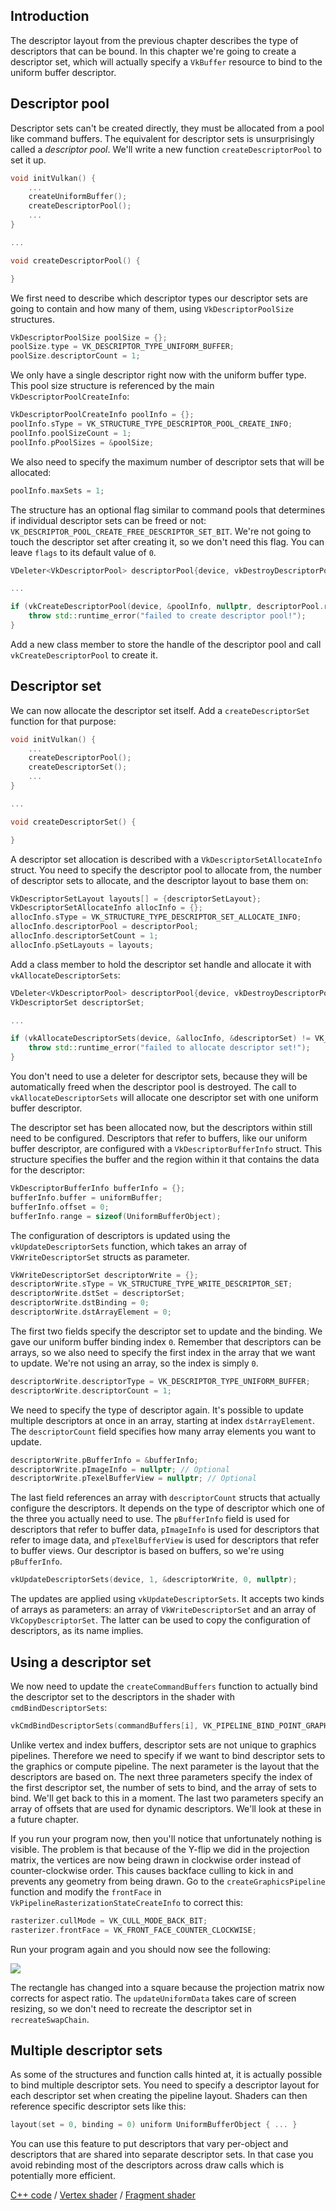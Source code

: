 ## Introduction

The descriptor layout from the previous chapter describes the type of
descriptors that can be bound. In this chapter we're going to create a
descriptor set, which will actually specify a `VkBuffer` resource to bind to the
uniform buffer descriptor.

## Descriptor pool

Descriptor sets can't be created directly, they must be allocated from a pool
like command buffers. The equivalent for descriptor sets is unsurprisingly
called a *descriptor pool*. We'll write a new function `createDescriptorPool`
to set it up.

```c++
void initVulkan() {
    ...
    createUniformBuffer();
    createDescriptorPool();
    ...
}

...

void createDescriptorPool() {

}
```

We first need to describe which descriptor types our descriptor sets are going
to contain and how many of them, using `VkDescriptorPoolSize` structures.

```c++
VkDescriptorPoolSize poolSize = {};
poolSize.type = VK_DESCRIPTOR_TYPE_UNIFORM_BUFFER;
poolSize.descriptorCount = 1;
```

We only have a single descriptor right now with the uniform buffer type. This
pool size structure is referenced by the main `VkDescriptorPoolCreateInfo`:

```c++
VkDescriptorPoolCreateInfo poolInfo = {};
poolInfo.sType = VK_STRUCTURE_TYPE_DESCRIPTOR_POOL_CREATE_INFO;
poolInfo.poolSizeCount = 1;
poolInfo.pPoolSizes = &poolSize;
```

We also need to specify the maximum number of descriptor sets that will be
allocated:

```c++
poolInfo.maxSets = 1;
```

The structure has an optional flag similar to command pools that determines if
individual descriptor sets can be freed or not:
`VK_DESCRIPTOR_POOL_CREATE_FREE_DESCRIPTOR_SET_BIT`. We're not going to touch
the descriptor set after creating it, so we don't need this flag. You can leave
`flags` to its default value of `0`.

```c++
VDeleter<VkDescriptorPool> descriptorPool{device, vkDestroyDescriptorPool};

...

if (vkCreateDescriptorPool(device, &poolInfo, nullptr, descriptorPool.replace()) != VK_SUCCESS) {
    throw std::runtime_error("failed to create descriptor pool!");
}
```

Add a new class member to store the handle of the descriptor pool and call
`vkCreateDescriptorPool` to create it.

## Descriptor set

We can now allocate the descriptor set itself. Add a `createDescriptorSet`
function for that purpose:

```c++
void initVulkan() {
    ...
    createDescriptorPool();
    createDescriptorSet();
    ...
}

...

void createDescriptorSet() {

}
```

A descriptor set allocation is described with a `VkDescriptorSetAllocateInfo`
struct. You need to specify the descriptor pool to allocate from, the number of
descriptor sets to allocate, and the descriptor layout to base them on:

```c++
VkDescriptorSetLayout layouts[] = {descriptorSetLayout};
VkDescriptorSetAllocateInfo allocInfo = {};
allocInfo.sType = VK_STRUCTURE_TYPE_DESCRIPTOR_SET_ALLOCATE_INFO;
allocInfo.descriptorPool = descriptorPool;
allocInfo.descriptorSetCount = 1;
allocInfo.pSetLayouts = layouts;
```

Add a class member to hold the descriptor set handle and allocate it with
`vkAllocateDescriptorSets`:

```c++
VDeleter<VkDescriptorPool> descriptorPool{device, vkDestroyDescriptorPool};
VkDescriptorSet descriptorSet;

...

if (vkAllocateDescriptorSets(device, &allocInfo, &descriptorSet) != VK_SUCCESS) {
    throw std::runtime_error("failed to allocate descriptor set!");
}
```

You don't need to use a deleter for descriptor sets, because they will be
automatically freed when the descriptor pool is destroyed. The call to
`vkAllocateDescriptorSets` will allocate one descriptor set with one uniform
buffer descriptor.

The descriptor set has been allocated now, but the descriptors within still need
to be configured. Descriptors that refer to buffers, like our uniform buffer
descriptor, are configured with a `VkDescriptorBufferInfo` struct. This
structure specifies the buffer and the region within it that contains the data
for the descriptor:

```c++
VkDescriptorBufferInfo bufferInfo = {};
bufferInfo.buffer = uniformBuffer;
bufferInfo.offset = 0;
bufferInfo.range = sizeof(UniformBufferObject);
```

The configuration of descriptors is updated using the `vkUpdateDescriptorSets`
function, which takes an array of `VkWriteDescriptorSet` structs as parameter.

```c++
VkWriteDescriptorSet descriptorWrite = {};
descriptorWrite.sType = VK_STRUCTURE_TYPE_WRITE_DESCRIPTOR_SET;
descriptorWrite.dstSet = descriptorSet;
descriptorWrite.dstBinding = 0;
descriptorWrite.dstArrayElement = 0;
```

The first two fields specify the descriptor set to update and the binding. We
gave our uniform buffer binding index `0`. Remember that descriptors can be
arrays, so we also need to specify the first index in the array that we want to
update. We're not using an array, so the index is simply `0`.

```c++
descriptorWrite.descriptorType = VK_DESCRIPTOR_TYPE_UNIFORM_BUFFER;
descriptorWrite.descriptorCount = 1;
```

We need to specify the type of descriptor again. It's possible to update
multiple descriptors at once in an array, starting at index `dstArrayElement`.
The `descriptorCount` field specifies how many array elements you want to
update.

```c++
descriptorWrite.pBufferInfo = &bufferInfo;
descriptorWrite.pImageInfo = nullptr; // Optional
descriptorWrite.pTexelBufferView = nullptr; // Optional
```

The last field references an array with `descriptorCount` structs that actually
configure the descriptors. It depends on the type of descriptor which one of the
three you actually need to use. The `pBufferInfo` field is used for descriptors
that refer to buffer data, `pImageInfo` is used for descriptors that refer to
image data, and `pTexelBufferView` is used for descriptors that refer to buffer
views. Our descriptor is based on buffers, so we're using `pBufferInfo`.

```c++
vkUpdateDescriptorSets(device, 1, &descriptorWrite, 0, nullptr);
```

The updates are applied using `vkUpdateDescriptorSets`. It accepts two kinds of
arrays as parameters: an array of `VkWriteDescriptorSet` and an array of
`VkCopyDescriptorSet`. The latter can be used to copy the configuration of
descriptors, as its name implies.

## Using a descriptor set

We now need to update the `createCommandBuffers` function to actually bind the
descriptor set to the descriptors in the shader with `cmdBindDescriptorSets`:

```c++
vkCmdBindDescriptorSets(commandBuffers[i], VK_PIPELINE_BIND_POINT_GRAPHICS, pipelineLayout, 0, 1, &descriptorSet, 0, nullptr);
```

Unlike vertex and index buffers, descriptor sets are not unique to graphics
pipelines. Therefore we need to specify if we want to bind descriptor sets to
the graphics or compute pipeline. The next parameter is the layout that the
descriptors are based on. The next three parameters specify the index of the
first descriptor set, the number of sets to bind, and the array of sets to bind.
We'll get back to this in a moment. The last two parameters specify an array of
offsets that are used for dynamic descriptors. We'll look at these in a future
chapter.

If you run your program now, then you'll notice that unfortunately nothing is
visible. The problem is that because of the Y-flip we did in the projection
matrix, the vertices are now being drawn in clockwise order instead of
counter-clockwise order. This causes backface culling to kick in and prevents
any geometry from being drawn. Go to the `createGraphicsPipeline` function and
modify the `frontFace` in `VkPipelineRasterizationStateCreateInfo` to correct
this:

```c++
rasterizer.cullMode = VK_CULL_MODE_BACK_BIT;
rasterizer.frontFace = VK_FRONT_FACE_COUNTER_CLOCKWISE;
```

Run your program again and you should now see the following:

![](/images/spinning_quad.png)

The rectangle has changed into a square because the projection matrix now
corrects for aspect ratio. The `updateUniformData` takes care of screen
resizing, so we don't need to recreate the descriptor set in
`recreateSwapChain`.

## Multiple descriptor sets

As some of the structures and function calls hinted at, it is actually possible
to bind multiple descriptor sets. You need to specify a descriptor layout for
each descriptor set when creating the pipeline layout. Shaders can then
reference specific descriptor sets like this:

```c++
layout(set = 0, binding = 0) uniform UniformBufferObject { ... }
```

You can use this feature to put descriptors that vary per-object and descriptors
that are shared into separate descriptor sets. In that case you avoid rebinding
most of the descriptors across draw calls which is potentially more efficient.

[C++ code](/code/descriptor_set.cpp) /
[Vertex shader](/code/shader_ubo.vert) /
[Fragment shader](/code/shader_ubo.frag)
